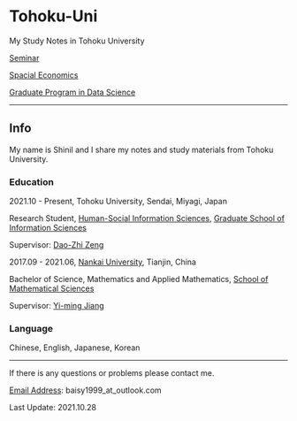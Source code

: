 # Tohoku-Uni
My Study Notes in Tohoku University

[Seminar](Seminar/)

[Spacial Economics](Spacial%20Economics/)

[Graduate Program in Data Science](GDPS/)

---
## Info
My name is Shinil and I share my notes and study materials from Tohoku University. 

### Education
2021.10 - Present, Tohoku University, Sendai, Miyagi, Japan

Research Student, [Human-Social Information Sciences](http://www.se.is.tohoku.ac.jp/index.html), [Graduate School of Information Sciences](https://www.is.tohoku.ac.jp/)

Supervisor: [Dao-Zhi Zeng](http://www.se.is.tohoku.ac.jp/~zeng/eng.html)

2017.09 - 2021.06, [Nankai University](nankai.edu.cn), Tianjin, China

Bachelor of Science, Mathematics and Applied Mathematics, [School of Mathematical Sciences](math.nankai.edu.cn)

Supervisor: [Yi-ming Jiang](https://math.nankai.edu.cn/2016/1113/c5626a51492/page.htm)

### Language

Chinese, English, Japanese, Korean

---
If there is any questions or problems please contact me.

[Email Address](mailto:baisy1999@outlook.com): baisy1999_at_outlook.com

Last Update: 2021.10.28